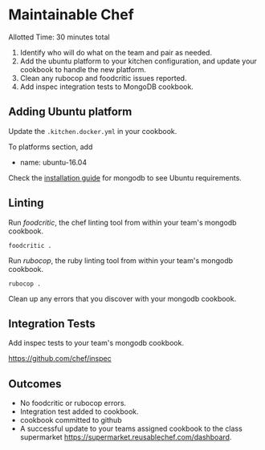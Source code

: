 # Maintainable Chef
Allotted Time: 30 minutes total

1. Identify who will do what on the team and pair as needed.
2. Add the ubuntu platform to your kitchen configuration, and update your cookbook to handle the new platform.
2. Clean any rubocop and foodcritic issues reported. 
3. Add inspec integration tests to MongoDB cookbook.

## Adding Ubuntu platform

Update the `.kitchen.docker.yml` in your cookbook. 

To platforms section, add 

  - name: ubuntu-16.04

Check the [installation guide](https://docs.mongodb.com/manual/tutorial/install-mongodb-on-ubuntu/) for mongodb to see Ubuntu requirements.


## Linting 

Run _foodcritic_, the chef linting tool from within your team's mongodb cookbook. 

```
foodcritic .
```

Run _rubocop_, the ruby linting tool from within your team's mongodb cookbook.

```
rubocop .
```

Clean up any errors that you discover with your mongodb cookbook.
 
## Integration Tests 

Add inspec tests to your team's mongodb cookbook.

https://github.com/chef/inspec 

## Outcomes

* No foodcritic or rubocop errors.
* Integration test added to cookbook.
* cookbook committed to github
* A successful update to your teams assigned cookbook to the class supermarket https://supermarket.reusablechef.com/dashboard.